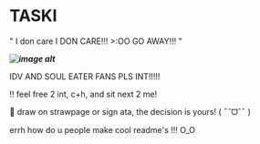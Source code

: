 # TASKI
" I don care I DON CARE!!! >:OO GO AWAY!!! "

***![image alt](https://github.com/user-attachments/assets/b49d5a9f-8f92-4ec7-8812-49b527e69972)***



 IDV AND SOUL EATER FANS PLS INT!!!!!

‼️ feel free 2 int, c+h, and sit next 2 me!

📢  draw on strawpage or sign ata, the decision is yours! ( ˶ˆᗜˆ˵ )

errh how do u people make cool readme's !!! O_O
